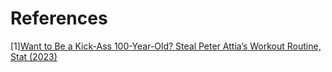 
# References
[1][Want to Be a Kick-Ass 100-Year-Old? Steal Peter Attia’s Workout Routine, Stat (2023)](https://honehealth.com/edge/fitness/peter-attia-workout-routine/)